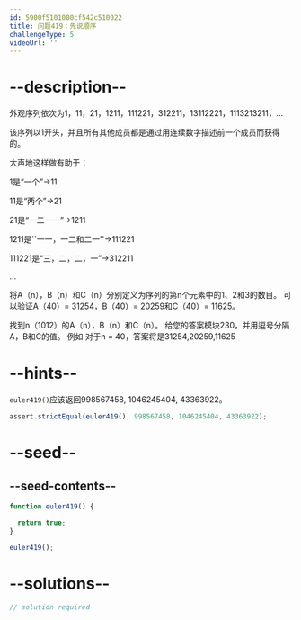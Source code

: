 ```yaml
---
id: 5900f5101000cf542c510022
title: 问题419：先说顺序
challengeType: 5
videoUrl: ''
---
```


# --description--

外观序列依次为1，11，21，1211，111221，312211，13112221，1113213211，...

该序列以1开头，并且所有其他成员都是通过用连续数字描述前一个成员而获得的。

大声地这样做有助于：

1是“一个”→11

11是“两个”→21

21是“一二一一”→1211

1211是\`\`一一，一二和二一''→111221

111221是“三，二，二，一”→312211

...

将A（n），B（n）和C（n）分别定义为序列的第n个元素中的1、2和3的数目。 可以验证A（40）= 31254，B（40）= 20259和C（40）= 11625。

找到n（1012）的A（n），B（n）和C（n）。 给您的答案模块230，并用逗号分隔A，B和C的值。 例如 对于n = 40，答案将是31254,20259,11625

# --hints--

`euler419()`应该返回998567458, 1046245404, 43363922。

```js
assert.strictEqual(euler419(), 998567458, 1046245404, 43363922);
```

# --seed--

## --seed-contents--

```js
function euler419() {

  return true;
}

euler419();
```

# --solutions--

```js
// solution required
```
